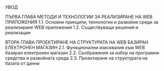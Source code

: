 УВОД 

ПЪРВА ГЛАВА
МЕТОДИ И ТЕХНОЛОГИИ ЗА РЕАЛИЗИРАНЕ НА WEB ПРИЛОЖЕНИЯ
1.1. Основни принципи, технологии и развойни среди за реализиране WEB приложения
1.2. Съществуващи решения и реализации

ВТОРА ГЛАВА
ПРОЕКТИРАНЕ НА СТРУКТУРАТА НА WEB БАЗИРАН ЕЛЕКТРОНЕН МАГАЗИН 
2.1. Функционални изисквания към WEB базиран електронен магазин
2.2. Съображения за избор на програмни средства и развойната среда
2.3. Проектиране на структурата на базата от данни
